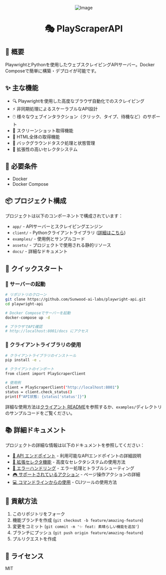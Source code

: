 <div align="center">
  
![Image](https://github.com/user-attachments/assets/044e65b8-5d87-4b00-ba53-f59292cfcf8c)

# 🎭 PlayScraperAPI

</div>

## 🌟 概要

PlaywrightとPythonを使用したウェブスクレイピングAPIサーバー。Docker Composeで簡単に構築・デプロイが可能です。

## ✨ 主な機能

- 🔍 Playwrightを使用した高度なブラウザ自動化でのスクレイピング
- ⚡ 非同期処理によるスケーラブルなAPI設計
- 🖱️ 様々なウェブインタラクション（クリック、タイプ、待機など）のサポート
- 📸 スクリーンショット取得機能
- 📄 HTML全体の取得機能
- 🔄 バックグラウンドタスク処理と状態管理
- 🧩 拡張性の高いセレクタシステム

## 🔧 必要条件

- Docker
- Docker Compose

## 📦 プロジェクト構成

プロジェクトは以下のコンポーネントで構成されています：

- `app/` - APIサーバーとスクレイピングエンジン
- `client/` - Pythonクライアントライブラリ ([詳細はこちら](client/README.md))
- `examples/` - 使用例とサンプルコード
- `assets/` - プロジェクトで使用される静的リソース
- `docs/` - 詳細なドキュメント

## 🚀 クイックスタート

### 🐳 サーバーの起動

```bash
# リポジトリのクローン
git clone https://github.com/Sunwood-ai-labs/playwright-api.git
cd playwright-api

# Docker Composeでサーバーを起動
docker-compose up -d

# ブラウザでAPI確認
# http://localhost:8001/docs にアクセス
```

### 🐍 クライアントライブラリの使用

```bash
# クライアントライブラリのインストール
pip install -e .

# クライアントのインポート
from client import PlayScraperClient

# 使用例
client = PlayScraperClient("http://localhost:8001")
status = client.check_status()
print(f"API状態: {status['status']}")
```

詳細な使用方法は[クライアント README](client/README.md)を参照するか、`examples/`ディレクトリのサンプルコードをご覧ください。

## 📚 詳細ドキュメント

プロジェクトの詳細な情報は以下のドキュメントを参照してください：

- [📡 API エンドポイント](docs/api_endpoints.md) - 利用可能なAPIエンドポイントの詳細説明
- [🧩 拡張セレクタ機能](docs/selectors.md) - 高度なセレクタシステムの使用方法
- [🚨 エラーハンドリング](docs/error_handling.md) - エラー処理とトラブルシューティング
- [🎮 サポートされているアクション](docs/actions.md) - ページ操作アクションの詳細
- [💻 コマンドラインからの使用](docs/command_line.md) - CLIツールの使用方法

## 🤝 貢献方法

1. このリポジトリをフォーク
2. 機能ブランチを作成 (`git checkout -b feature/amazing-feature`)
3. 変更をコミット (`git commit -m '✨ feat: 素晴らしい機能を追加'`)
4. ブランチにプッシュ (`git push origin feature/amazing-feature`)
5. プルリクエストを作成

## 📜 ライセンス

MIT
